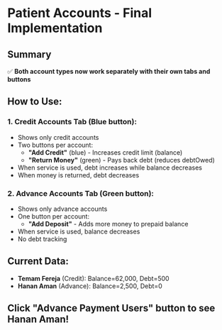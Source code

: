 # Patient Accounts - Final Implementation

## Summary
✅ **Both account types now work separately with their own tabs and buttons**

## How to Use:

### 1. Credit Accounts Tab (Blue button):
- Shows only credit accounts
- Two buttons per account:
  - **"Add Credit"** (blue) - Increases credit limit (balance)
  - **"Return Money"** (green) - Pays back debt (reduces debtOwed)
- When service is used, debt increases while balance decreases
- When money is returned, debt decreases

### 2. Advance Accounts Tab (Green button):
- Shows only advance accounts  
- One button per account:
  - **"Add Deposit"** - Adds more money to prepaid balance
- When service is used, balance decreases
- No debt tracking

## Current Data:
- **Temam Fereja** (Credit): Balance=62,000, Debt=500
- **Hanan Aman** (Advance): Balance=2,500, Debt=0

## Click "Advance Payment Users" button to see Hanan Aman!

